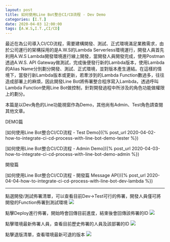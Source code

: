 ```yaml
---
layout: post
title: 如何使用Line Bot整合CI/CD流程 - Dev Demo
categories: [I.T.]
date: 2020-04-03 12:00:00
tags: [A.W.S,I.T.,CI/CD]
---
```

最近在為公司導入CI/CD流程，需要建構開發、測試、正式環境滿足業務需求，由於公司運行的架構採用的是A.W.S的Lambda Serverless環境運行，開發人員首先利用A.W.S Lambda開發環境進行線上開發，當開發人員開發完成，使用Postman透過A.W.S. API Gateway做測試，完成後便發行新的Lambda版本，使用Lambda的Alias Name分別劃分開發、測試、正式環境，並對版本產生連結。在這樣的情境下，當發行新Lambda版本或更新，若牽涉到的Lambda Function數過多，往往造成部署上的麻煩，因此開發Line Bot將佈署整合程序寫入Lambda，透過呼叫Lambda Function使用Line Bot做控制，針對開發過程中所涉及的角色功能做權限上的劃分。

本篇是以Dev角色的Line功能視窗作為Demo，其他尚有Admin、Test角色請查閱其他文章。

<!--more-->

DEMO篇

[如何使用Line Bot整合CI/CD流程 - Test Demo]({% post_url 2020-04-02-how-to-integrate-ci-cd-process-with-line-bot-demo-tester %})

[如何使用Line Bot整合CI/CD流程 - Admin Demo]({% post_url 2020-04-03-how-to-integrate-ci-cd-process-with-line-bot-demo-admin %})

開發篇

[如何使用Line Bot整合CI/CD流程 - 開發篇 Message API]({% post_url 2020-04-04-how-to-integrate-ci-cd-process-with-line-bot-dev-lambda %})

<hr>

點選開發/測試佈署清單，可以查看目前Dev->Test可行的佈署，開發人員僅可將開發的Function佈署到測試環境
![](/assets/2020-04-01-how-to-integrate-ci-cd-process-with-line-bot-demo-dev/2-1-Dev-Deploy-List.jpg)

點擊Deploy進行佈署，開始時會回傳目前進度，結束後會回傳該佈署的ID
![](/assets/2020-04-01-how-to-integrate-ci-cd-process-with-line-bot-demo-dev/2-2-Dev-Deploy-Done.jpg)

點擊環境最新佈署人員，查看目前歷史佈署的人員及該部署的ID
![](/assets/2020-04-01-how-to-integrate-ci-cd-process-with-line-bot-demo-dev/2-3-Dev-Deploy-History.jpg)

點擊退版清單，查看環境最新可退的版本
![](/assets/2020-04-01-how-to-integrate-ci-cd-process-with-line-bot-demo-dev/2-4-Dev-RollBack-List.jpg)

